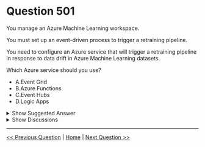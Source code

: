 # Question 501

You manage an Azure Machine Learning workspace.

You must set up an event-driven process to trigger a retraining pipeline.

You need to configure an Azure service that will trigger a retraining pipeline in response to data drift in Azure Machine Learning datasets.

Which Azure service should you use?

* A.Event Grid
* B.Azure Functions
* C.Event Hubs
* D.Logic Apps

<details>
  <summary>Show Suggested Answer</summary>

  <strong>A</strong><br>

</details>

<details>
  <summary>Show Discussions</summary>

<blockquote><p><strong>AnsiDP100</strong> <code>(Sat 08 Mar 2025 05:11)</code> - <em>Upvotes: 1</em></p><p>A is the correct answer.</p></blockquote>

</details>

---

[<< Previous Question](question_500.md) | [Home](/index.md) | [Next Question >>](question_502.md)
